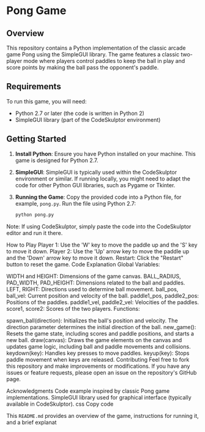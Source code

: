 # Pong Game

## Overview

This repository contains a Python implementation of the classic arcade game Pong using the SimpleGUI library. The game features a classic two-player mode where players control paddles to keep the ball in play and score points by making the ball pass the opponent's paddle.

## Requirements

To run this game, you will need:

- Python 2.7 or later (the code is written in Python 2)
- SimpleGUI library (part of the CodeSkulptor environment)

## Getting Started

1. **Install Python**: Ensure you have Python installed on your machine. This game is designed for Python 2.7.

2. **SimpleGUI**: SimpleGUI is typically used within the CodeSkulptor environment or similar. If running locally, you might need to adapt the code for other Python GUI libraries, such as Pygame or Tkinter.

3. **Running the Game**: Copy the provided code into a Python file, for example, `pong.py`. Run the file using Python 2.7:

   ```sh
   python pong.py
Note: If using CodeSkulptor, simply paste the code into the CodeSkulptor editor and run it there.

How to Play
Player 1: Use the 'W' key to move the paddle up and the 'S' key to move it down.
Player 2: Use the 'Up' arrow key to move the paddle up and the 'Down' arrow key to move it down.
Restart: Click the "Restart" button to reset the game.
Code Explanation
Global Variables:

WIDTH and HEIGHT: Dimensions of the game canvas.
BALL_RADIUS, PAD_WIDTH, PAD_HEIGHT: Dimensions related to the ball and paddles.
LEFT, RIGHT: Directions used to determine ball movement.
ball_pos, ball_vel: Current position and velocity of the ball.
paddle1_pos, paddle2_pos: Positions of the paddles.
paddle1_vel, paddle2_vel: Velocities of the paddles.
score1, score2: Scores of the two players.
Functions:

spawn_ball(direction): Initializes the ball's position and velocity. The direction parameter determines the initial direction of the ball.
new_game(): Resets the game state, including scores and paddle positions, and starts a new ball.
draw(canvas): Draws the game elements on the canvas and updates game logic, including ball and paddle movements and collisions.
keydown(key): Handles key presses to move paddles.
keyup(key): Stops paddle movement when keys are released.
Contributing
Feel free to fork this repository and make improvements or modifications. If you have any issues or feature requests, please open an issue on the repository's GitHub page.

Acknowledgments
Code example inspired by classic Pong game implementations.
SimpleGUI library used for graphical interface (typically available in CodeSkulptor).
css
Copy code

This `README.md` provides an overview of the game, instructions for running it, and a brief explanat
